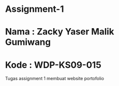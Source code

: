 # Assignment-1
# Nama : Zacky Yaser Malik Gumiwang 
# Kode : WDP-KS09-015
Tugas assignment 1 membuat website portofolio 
